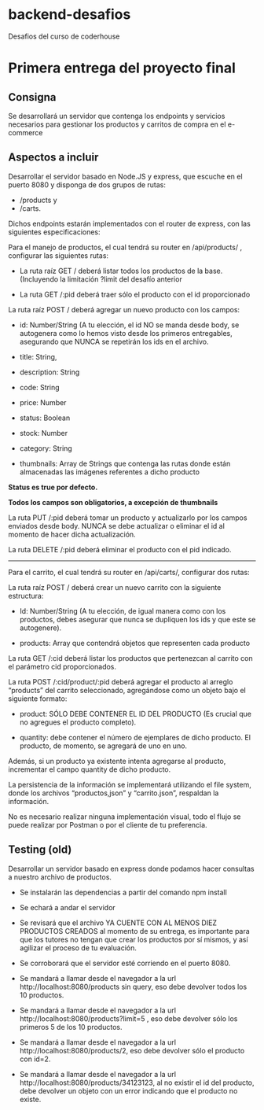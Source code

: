 # backend-desafios

Desafios del curso de coderhouse

# Primera entrega del proyecto final

## Consigna

Se desarrollará un servidor que contenga los endpoints y servicios necesarios para gestionar los productos y carritos de compra en el e-commerce

## Aspectos a incluir

Desarrollar el servidor basado en Node.JS y express, que escuche en el puerto 8080 y disponga de dos grupos de rutas:

- /products y
- /carts.

Dichos endpoints estarán implementados con el router de express, con las siguientes especificaciones:

Para el manejo de productos, el cual tendrá su router en /api/products/ , configurar las siguientes rutas:

- La ruta raíz GET / deberá listar todos los productos de la base. (Incluyendo la limitación ?limit del desafío anterior

- La ruta GET /:pid deberá traer sólo el producto con el id proporcionado

La ruta raíz POST / deberá agregar un nuevo producto con los campos:

- id: Number/String (A tu elección, el id NO se manda desde body, se autogenera como lo hemos visto desde los primeros entregables, asegurando que NUNCA se repetirán los ids en el archivo.

- title: String,

- description: String

- code: String

- price: Number

- status: Boolean

- stock: Number

- category: String

- thumbnails: Array de Strings que contenga las rutas donde están almacenadas las imágenes referentes a dicho producto

**Status es true por defecto.**

**Todos los campos son obligatorios, a excepción de thumbnails**

La ruta PUT /:pid deberá tomar un producto y actualizarlo por los campos enviados desde body. NUNCA se debe actualizar o eliminar el id al momento de hacer dicha actualización.

La ruta DELETE /:pid deberá eliminar el producto con el pid indicado.

---

Para el carrito, el cual tendrá su router en /api/carts/, configurar dos rutas:

La ruta raíz POST / deberá crear un nuevo carrito con la siguiente estructura:

- Id: Number/String (A tu elección, de igual manera como con los productos, debes asegurar que nunca se dupliquen los ids y que este se autogenere).

- products: Array que contendrá objetos que representen cada producto

La ruta GET /:cid deberá listar los productos que pertenezcan al carrito con el parámetro cid proporcionados.

La ruta POST /:cid/product/:pid deberá agregar el producto al arreglo “products” del carrito seleccionado, agregándose como un objeto bajo el siguiente formato:

- product: SÓLO DEBE CONTENER EL ID DEL PRODUCTO (Es crucial que no agregues el producto completo).

- quantity: debe contener el número de ejemplares de dicho producto. El producto, de momento, se agregará de uno en uno.

Además, si un producto ya existente intenta agregarse al producto, incrementar el campo quantity de dicho producto.

La persistencia de la información se implementará utilizando el file system, donde los archivos “productos,json” y “carrito.json”, respaldan la información.

No es necesario realizar ninguna implementación visual, todo el flujo se puede realizar por Postman o por el cliente de tu preferencia.

## Testing (old)

Desarrollar un servidor basado en express donde podamos hacer consultas a nuestro archivo de productos.

- Se instalarán las dependencias a partir del comando npm install

- Se echará a andar el servidor

- Se revisará que el archivo YA CUENTE CON AL MENOS DIEZ PRODUCTOS CREADOS al momento de su entrega, es importante para que los tutores no tengan que crear los productos por sí mismos, y así agilizar el proceso de tu evaluación.

- Se corroborará que el servidor esté corriendo en el puerto 8080.

- Se mandará a llamar desde el navegador a la url http://localhost:8080/products sin query, eso debe devolver todos los 10 productos.

- Se mandará a llamar desde el navegador a la url http://localhost:8080/products?limit=5 , eso debe devolver sólo los primeros 5 de los 10 productos.

- Se mandará a llamar desde el navegador a la url http://localhost:8080/products/2, eso debe devolver sólo el producto con id=2.

- Se mandará a llamar desde el navegador a la url http://localhost:8080/products/34123123, al no existir el id del producto, debe devolver un objeto con un error indicando que el producto no existe.
